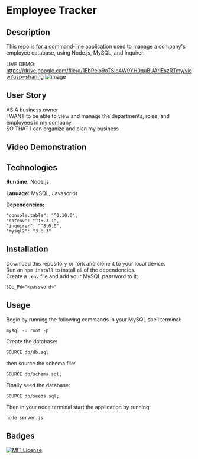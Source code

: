# Employee Tracker

## Description
This repo is for a command-line application used to manage a company's employee database, using Node.js, MySQL, and Inquirer.

LIVE DEMO: https://drive.google.com/file/d/1EbPelo9oTSIc4W9YH0quBUAriEszRTmy/view?usp=sharing
![image](https://github.com/camyacodes/employee-tracker-app/assets/87587644/00b9c51e-629f-46cd-aa34-b10cfb26047a)



## User Story 
AS A business owner<br />
I WANT to be able to view and manage the departments, roles, and employees in my company<br />
SO THAT I can organize and plan my business<br />

## Video Demonstration 
<!-- https://drive.google.com/file/d/1na6jlH68PWwrLA7c1tLm_MictMdoprtQ/view -->

## Technologies 

**Runtime:** Node.js

**Lanuage:** MySQL, Javascript

**Dependencies:** 

    "console.table": "^0.10.0",
    "dotenv": "^16.3.1",
    "inquirer": "^8.0.0",
    "mysql2": "3.6.3"

## Installation

Download this repository or fork and clone it to your local device.<br />
Run an `npm install` to install all of the dependencies.<br />
Create a `.env` file and add your MySQL password to it:
```
SQL_PW="<password>"
```
## Usage

Begin by running the following commands in your MySQL shell terminal:
```
mysql -u root -p
```
Create the database:
```
SOURCE db/db.sql
```
then source the schema file:
```
SOURCE db/schema.sql;
```
Finally seed the database:
```
SOURCE db/seeds.sql;
```
Then in your node terminal start the application by running:
```
node server.js
```

## Badges

[![MIT License](https://img.shields.io/badge/License-MIT-green.svg)](https://choosealicense.com/licenses/mit/)
